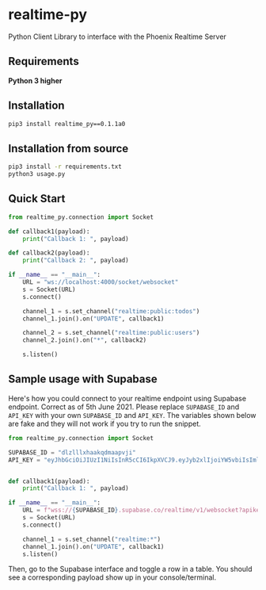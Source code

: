 # realtime-py
Python Client Library to interface with the Phoenix Realtime Server 

## Requirements
**Python 3 higher**

## Installation
```bash
pip3 install realtime_py==0.1.1a0
```

## Installation from source 
```bash
pip3 install -r requirements.txt
python3 usage.py 

```

## Quick Start 
```python
from realtime_py.connection import Socket

def callback1(payload):
    print("Callback 1: ", payload)

def callback2(payload):
    print("Callback 2: ", payload)

if __name__ == "__main__":
    URL = "ws://localhost:4000/socket/websocket"
    s = Socket(URL)
    s.connect()

    channel_1 = s.set_channel("realtime:public:todos")
    channel_1.join().on("UPDATE", callback1)

    channel_2 = s.set_channel("realtime:public:users")
    channel_2.join().on("*", callback2)

    s.listen()
```



## Sample usage with Supabase

Here's how you could connect to your realtime endpoint using Supabase endpoint. Correct as of 5th June 2021. Please replace `SUPABASE_ID` and `API_KEY` with your own `SUPABASE_ID` and `API_KEY`. The variables shown below are fake and they will not work if you try to run the snippet.

```python
from realtime_py.connection import Socket

SUPABASE_ID = "dlzlllxhaakqdmaapvji"
API_KEY = "eyJhbGciOiJIUzI1NiIsInR5cCI6IkpXVCJ9.eyJyb2xlIjoiYW5vbiIsImlhdCI6MT"


def callback1(payload):
    print("Callback 1: ", payload)

if __name__ == "__main__":
    URL = f"wss://{SUPABASE_ID}.supabase.co/realtime/v1/websocket?apikey={API_KEY}&vsn=1.0.0"
    s = Socket(URL)
    s.connect()

    channel_1 = s.set_channel("realtime:*")
    channel_1.join().on("UPDATE", callback1)
    s.listen()

```

Then, go to the Supabase interface and toggle a row in a table. You should see a corresponding payload show up in your console/terminal.



